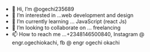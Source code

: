 - 👋 Hi, I’m @ogechi235689
- 👀 I’m interested in ...web development and design
- 🌱 I’m currently learning ... JavaScript (react Js)
- 💞️ I’m looking to collaborate on ... freelancing
- 📫 How to reach me ...+2348146500840, 
Instagram @ engr.ogechiokachi, fb @ engr ogechi okachi
<!---
ogechi235689/ogechi235689 is a ✨ special ✨ repository because its `README.md` (this file) appears on your GitHub profile.
You can click the Preview link to take a look at your changes.
--->
